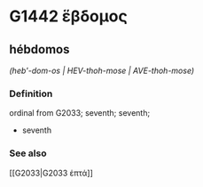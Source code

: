 # G1442 ἕβδομος

## hébdomos

_(heb'-dom-os | HEV-thoh-mose | AVE-thoh-mose)_

### Definition

ordinal from G2033; seventh; seventh; 

- seventh

### See also

[[G2033|G2033 ἑπτά]]
